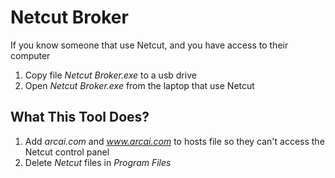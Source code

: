 # Netcut Broker
If you know someone that use Netcut, and you have access to their computer

1. Copy file _Netcut Broker.exe_ to a usb drive
2. Open _Netcut Broker.exe_ from the laptop that use Netcut

## What This Tool Does?
1. Add _arcai.com_ and _www.arcai.com_ to hosts file so they can't access the Netcut control panel
2. Delete _Netcut_ files in _Program Files_